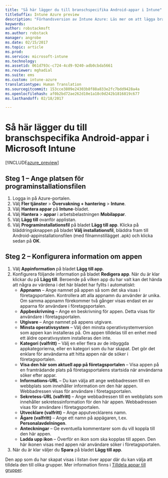 ```yaml
---
title: "Så här lägger du till branschspecifika Android-appar i Intune"
titleSuffix: Intune Azure preview
description: "Förhandsversion av Intune Azure: Läs mer om att lägga branschspecifika Android-appar i Intune."
keywords: 
author: robstackmsft
ms.author: robstack
manager: angrobe
ms.date: 02/15/2017
ms.topic: article
ms.prod: 
ms.service: microsoft-intune
ms.technology: 
ms.assetid: 061d793c-c724-4cd9-9240-adb0cbda5661
ms.reviewer: mghadial
ms.suite: ems
ms.custom: intune-azure
translationtype: Human Translation
ms.sourcegitcommit: 153cce3809e24303b8f88a833e2fc7bdd9428a4a
ms.openlocfilehash: af0b2bd72ae262d10e1a18c0d242b1816819c677
ms.lasthandoff: 02/18/2017

---
```


# <a name="how-to-add-android-line-of-business-lob-apps-to-microsoft-intune"></a>Så här lägger du till branschspecifika Android-appar i Microsoft Intune

[!INCLUDE[azure_preview](../includes/azure_preview.md)]


## <a name="step-1---specify-the-software-setup-file"></a>Steg 1 – Ange platsen för programinstallationsfilen

1. Logga in på Azure-portalen.
2. Välj **Fler tjänster** > **Övervakning + hantering** > **Intune**.
3. Välj **Hantera appar** på **Intune**-bladet.
4. Välj **Hantera** > **appar** i arbetsbelastningen **Mobilappar**.
5. Välj **Lägg till** ovanför applistan.
6. Välj **Programinstallationsfil** på bladet **Lägg till app**.
Klicka på bläddringsknappen på bladet **Välj installationsfil**, bläddra fram till Android-appinstallationsfilen (med filnamnstillägget .apk) och klicka sedan på **OK**.

## <a name="step-2---configure-app-information"></a>Steg 2 – Konfigurera information om appen

1. Välj **Appinformation** på bladet **Lägg till app**.
2. Konfigurera följande information på bladet **Redigera app**. När du är klar klickar du på **Lägg till**. Beroende på vilken app du har valt kan det hända att några av värdena i det här bladet har fyllts i automatiskt:
    - **Appnamn** – Ange namnet på appen så som det ska visas i företagsportalen. Kontrollera att alla appnamn du använder är unika. Om samma appnamn förekommer två gånger visas endast en av apparna för användare i företagsportalen.
    - **Appbeskrivning** – Ange en beskrivning för appen. Detta visas för användare i företagsportalen.
    - **Utgivare** – Ange namnet på appens utgivare.
    - **Minsta operativsystem** – Välj den minsta operativsystemversion som appen kan installeras på. Om appen tilldelas till en enhet med ett äldre operativsystem installeras den inte.
    - **Kategori (valfritt)** – Välj en eller flera av de inbyggda appkategorierna, eller en kategori som du har skapat. Det gör det enklare för användarna att hitta appen när de söker i företagsportalen.
    - **Visa den här som aktuell app på företagsportalen** – Visa appen på en framträdande plats på företagsportalens startsida när användarna söker efter appar.
    - **Informations-URL** – Du kan välja att ange webbadressen till en webbplats som innehåller information om den här appen. Webbadressen visas för användare i företagsportalen.
    - **Sekretess-URL (valfritt)** – Ange webbadressen till en webbplats som innehåller sekretessinformation för den här appen. Webbadressen visas för användare i företagsportalen.
    - **Utvecklare (valfritt)** – Ange apputvecklarens namn.
    - **Ägare (valfritt)** – Ange ett namn på appägaren, t.ex. **Personalavdelningen**.
    - **Anteckningar** – Ge eventuella kommentarer som du vill koppla till den här appen.
    - **Ladda upp ikon** – Överför en ikon som ska kopplas till appen. Den här ikonen visas med appen när användare söker i företagsportalen.
3. När du är klar väljer du **Spara** på bladet **Lägg till app**.

Den app som du har skapat visas i listan över appar där du kan välja att tilldela den till olika grupper. Mer information finns i [Tilldela appar till grupper](/intune-azure/manage-apps/deploy-apps).

